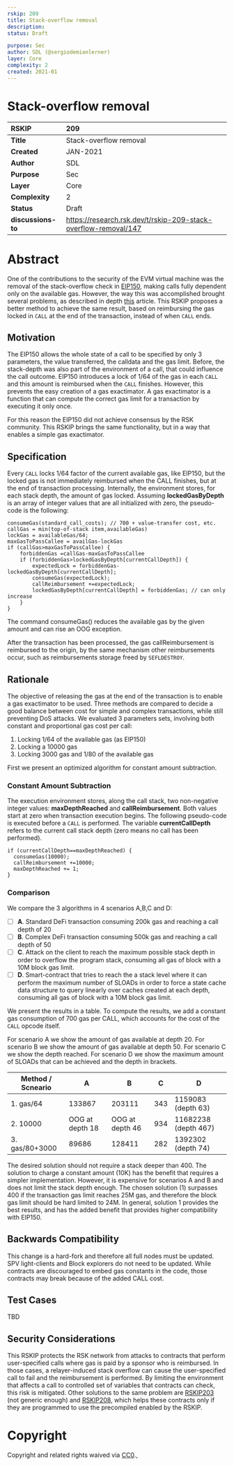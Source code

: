 ```yaml
---
rskip: 209
title: Stack-overflow removal
description: 
status: Draft

purpose: Sec
author: SDL (@sergiodemianlerner)
layer: Core
complexity: 2
created: 2021-01
---
```

# Stack-overflow removal


|RSKIP          | 209 |
| :------------ |:-------------|
|**Title**      |Stack-overflow removal|
|**Created**    |JAN-2021 |
|**Author**     |SDL |
|**Purpose**    |Sec |
|**Layer**      |Core |
|**Complexity** |2 |
|**Status**     |Draft |
|**discussions-to**     |https://research.rsk.dev/t/rskip-209-stack-overflow-removal/147 |


# **Abstract**

One of the contributions to the security of the EVM virtual machine was the removal of the stack-overflow check in [EIP150](https://github.com/ethereum/EIPs/blob/master/EIPS/eip-150.md), making calls fully dependent only on the available gas. However, the way this was accomplished brought several problems, as described in depth [this](https://medium.com/iovlabs-innovation-stories/the-dark-side-of-ethereum-1-64th-call-gas-reduction-ba661778568c) article. This RSKIP proposes a better method to achieve the same result, based on reimbursing the gas locked in `CALL` at the end of the transaction, instead of when `CALL` ends. 


## Motivation

The EIP150 allows the whole state of a call to be specified by only 3 parameters, the value transferred, the calldata and the gas limit. Before, the stack-depth was also part of the environment of a call, that could influence the call outcome. EIP150 introduces a lock of 1/64 of the gas in each `CALL` and this amount is reimbursed when the `CALL` finishes. However, this prevents the easy creation of a gas exactimator. A gas exactimator is a function that can compute the correct gas limit for a transaction by executing it only once.

For this reason the EIP150 did not achieve consensus by the RSK community. This RSKIP brings the same functionality, but in a way that enables a simple gas exactimator.


## Specification

Every  `CALL` locks 1/64 factor of the current available gas, like EIP150, but the locked gas is not immediately reimbursed when the CALL finishes, but at the end of transaction processing. Internally, the environment stores, for each stack depth, the amount of gas locked.  Assuming **lockedGasByDepth** is an array of integer values that are all initialized with zero, the pseudo-code is the following:

```
consumeGas(standard_call_costs); // 700 + value-transfer cost, etc.
callGas = min(top-of-stack item,availableGas)
lockGas = availableGas/64;
maxGasToPassCallee = availGas-lockGas
if (callGas>maxGasToPassCallee) {
 	forbiddenGas =callGas-maxGasToPassCallee
 	if (forbiddenGas>lockedGasByDepth[currentCallDepth]) {
		expectedLock = forbiddenGas-lockedGasByDepth[currentCallDepth];
  		consumeGas(expectedLock);
  		callReimbursement +=expectedLock;
  		lockedGasByDepth[currentCallDepth] = forbiddenGas; // can only increase
	} 
}
```

The command consumeGas() reduces the available gas by the given amount and can rise an OOG exception. 

After the transaction has been processed, the gas callReimbursement is reimbursed to the origin, by the same mechanism other reimbursements occur, such as reimbursements storage freed by `SEFLDESTROY`.

## Rationale

The objective of releasing the gas at the end of the transaction is to enable a gas exactimator to be used. Three methods are compared to decide a good balance between cost for simple and complex transactions, while still preventing DoS attacks. We evaluated 3 parameters sets, involving both constant and proportional gas cost per call:

1. Locking 1/64 of the available gas (as EIP150)
2. Locking a 10000 gas
3. Locking 3000 gas and 1/80 of the available gas

First we present an optimized algorithm for constant amount subtraction.

### Constant Amount Subtraction

The execution environment stores, along the call stack, two non-negative integer values: **maxDepthReached** and **callReimbursement**.  Both values start at zero when transaction execution begins. The following pseudo-code is executed before a `CALL` is performed. The variable **currentCallDepth** refers to the current call stack depth (zero means no call has been performed).

```
if (currentCallDepth==maxDepthReached) {
  consumeGas(10000);
  callReimbursement +=10000;
  maxDepthReached += 1;
} 
```

### Comparison

We compare the 3 algorithms in 4 scenarios A,B,C and D:

- [ ] **A**. Standard DeFi transaction consuming 200k gas and reaching a call depth of 20
- [ ] **B**. Complex  DeFi transaction consuming 500k gas and reaching a call depth of 50
- [ ] **C**. Attack on the client to reach the maximum possible stack depth in order to overflow the program stack, consuming all gas of block with a 10M block gas limit.
- [ ] **D**. Smart-contract that tries to reach the a stack level where it can perform the maximum number of SLOADs in order to force a state cache data structure to query linearly over caches created at each depth, consuming all gas of block with a 10M block gas limit.

We present the results in a table. To compute the results, we add a constant gas consumption of 700 gas per CALL, which accounts for the cost of the `CALL` opcode itself. 

For scenario A we show the amount of gas available at depth 20. For scenario B we show the amount of gas available at depth 50. For scenario C we show the depth reached. For scenario D we show the maximum amount of SLOADs that can be achieved and the depth in brackets.

| Method / Scneario | A               | B               | C    | D                    |
| ----------------- | --------------- | --------------- | ---- | -------------------- |
| 1. gas/64         | 133867          | 203111          | 343  | 1159083 (depth 63)   |
| 2. 10000          | OOG at depth 18 | OOG at depth 46 | 934  | 11682238 (depth 467) |
| 3. gas/80+3000    | 89686           | 128411          | 282  | 1392302 (depth 74)   |

The desired solution should not require a stack deeper than 400. The solution to charge a constant amount (10K) has the benefit that requires a simpler implementation. However, it is expensive for scenarios A and B and does not limit the stack depth enough. The chosen solution (1) surpasses 400 if the transaction gas limit reaches 25M gas, and therefore the block gas limit should be hard limited to 24M. In general, solution 1 provides the best results, and has the added benefit that provides higher compatibility with EIP150.



## Backwards Compatibility

This change is a hard-fork and therefore all full nodes must be updated. SPV light-clients and Block explorers do not need to be updated. While contracts are discouraged to embed gas constants in the code, those contracts may break because of the added CALL cost. 

## Test Cases

TBD

## Security Considerations

This RSKIP protects the RSK network from attacks to contracts that perform user-specified calls where gas is paid by a sponsor who is reimbursed. In those cases, a relayer-induced stack overflow can cause the user-specified call to fail and the reimbursement is performed. By limiting the environment that affects a call to controlled set of variables that contracts can check, this risk is mitigated. Other solutions to the same problem are [RSKIP203](https://github.com/rsksmart/RSKIPs/blob/master/IPs/RSKIP203.md) (not generic enough) and [RSKIP208](https://github.com/rsksmart/RSKIPs/blob/master/IPs/RSKIP208.md), which helps these contracts only if they are programmed to use the precompiled enabled by the RSKIP.

# **Copyright**

Copyright and related rights waived via [CC0](https://creativecommons.org/publicdomain/zero/1.0/).,

 
